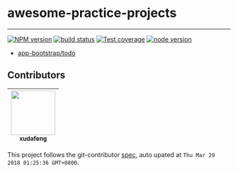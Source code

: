 # awesome-practice-projects

---

[![NPM version][npm-image]][npm-url]
[![build status][travis-image]][travis-url]
[![Test coverage][coveralls-image]][coveralls-url]
[![node version][node-image]][node-url]

[npm-image]: http://img.shields.io/npm/v/awesome-practice-projects.svg?style=flat-square
[npm-url]: http://npmjs.org/package/awesome-practice-projects
[travis-image]: https://img.shields.io/travis/app-bootstrap/awesome-practice-projects.svg?style=flat-square
[travis-url]: https://travis-ci.org/app-bootstrap/awesome-practice-projects
[coveralls-image]: https://img.shields.io/coveralls/app-bootstrap/awesome-practice-projects.svg?style=flat-square
[coveralls-url]: https://coveralls.io/r/app-bootstrap/awesome-practice-projects?branch=master
[node-image]: https://img.shields.io/badge/node.js-%3E=8-green.svg?style=flat-square
[node-url]: http://nodejs.org/download/

- [app-bootstrap/todo](//github.com/app-bootstrap/todo)

<!-- GITCONTRIBUTOR_START -->

## Contributors

|[<img src="https://avatars1.githubusercontent.com/u/1011681?v=4" width="100px;"/><br/><sub><b>xudafeng</b></sub>](https://github.com/xudafeng)<br/>
| :---: |


This project follows the git-contributor [spec](https://github.com/xudafeng/git-contributor), auto upated at `Thu Mar 29 2018 01:25:36 GMT+0800`.

<!-- GITCONTRIBUTOR_END -->
